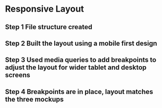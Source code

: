 # Responsive Layout


## Step 1 File structure created

## Step 2 Built the layout using a mobile first design

## Step 3 Used media queries to add breakpoints to adjust the layout for wider tablet and desktop screens

## Step 4 Breakpoints are in place, layout matches the three mockups

